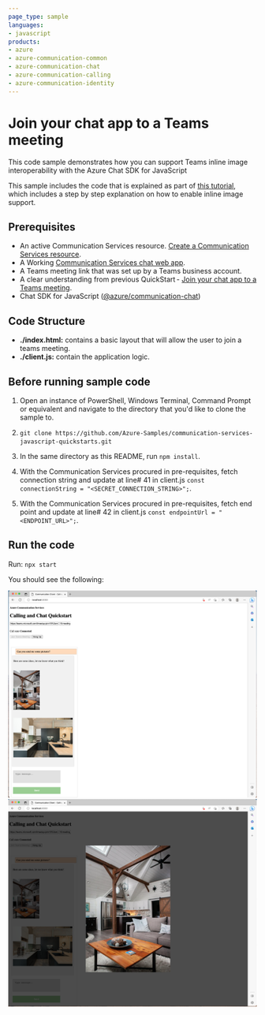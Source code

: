 ```yaml
---
page_type: sample
languages:
- javascript
products:
- azure
- azure-communication-common
- azure-communication-chat
- azure-communication-calling
- azure-communication-identity
---
```


# Join your chat app to a Teams meeting

This code sample demonstrates how you can support Teams inline image interoperability with the Azure Chat SDK for JavaScript  

This sample includes the code that is explained as part of [this tutorial](https://docs.microsoft.com/azure/communication-services/tutorials/chat-interop/meeting-interop-features-inline-image), which includes a step by step explanation on how to enable inline image support.

## Prerequisites

- An active Communication Services resource. [Create a Communication Services resource](https://docs.microsoft.com/azure/communication-services/quickstarts/create-communication-resource).
- A Working [Communication Services chat web app](https://docs.microsoft.com/azure/communication-services/quickstarts/chat/get-started?pivots=programming-language-javascript).
- A Teams meeting link that was set up by a Teams business account.
- A clear understanding from previous QuickStart - [Join your chat app to a Teams meeting](https://learn.microsoft.com/en-us/azure/communication-services/quickstarts/chat/meeting-interop?pivots=platform-web).
- Chat SDK for JavaScript ([@azure/communication-chat](https://www.npmjs.com/package/@azure/communication-chat)) 

## Code Structure

- **./index.html:** contains a basic layout that will allow the user to join a teams meeting.
- **./client.js:** contain the application logic.

## Before running sample code

1. Open an instance of PowerShell, Windows Terminal, Command Prompt or equivalent and navigate to the directory that you'd like to clone the sample to.
2. `git clone https://github.com/Azure-Samples/communication-services-javascript-quickstarts.git`
3. In the same directory as this README, run `npm install`.

4. With the Communication Services procured in pre-requisites, fetch connection string and update at line# 41 in client.js ```const connectionString = "<SECRET_CONNECTION_STRING>";```.
5. With the Communication Services procured in pre-requisites, fetch end point and update at line# 42 in client.js ```const endpointUrl = "<ENDPOINT_URL>";```.

## Run the code

Run:
`npx start`

You should see the following:

![Render of sample application with preview image](../../media/meeting-interop-features-inline-1.png)
![Render of sample application with full scale image](../../media/meeting-interop-features-inline-2.png)
